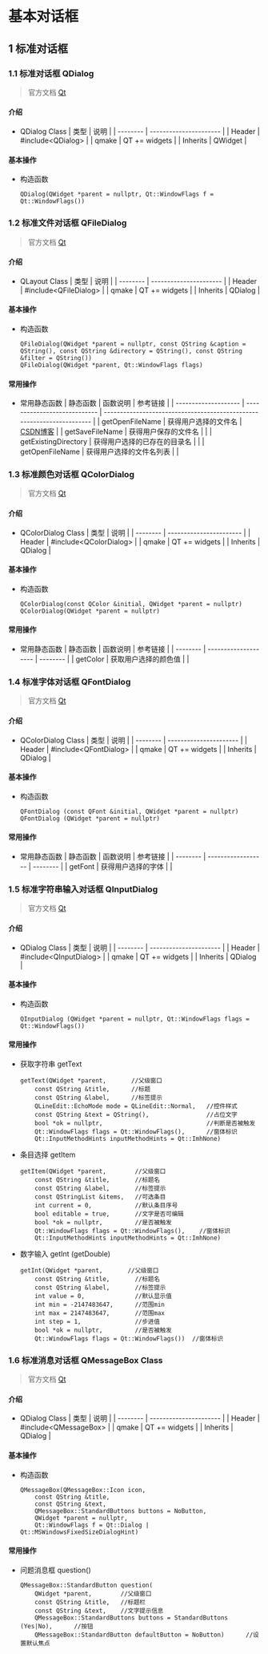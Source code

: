 <link rel=stylesheet href=style.css>

<h1> 基本对话框 </h1>


<h2> 1 标准对话框 </h2>

<h3> 1.1 标准对话框 QDialog </h3>

> 官方文档 <a href=https://doc.qt.io/qt-5/qdialog.html> Qt </a> 

<h4> 介绍 </h4>

  - QDialog Class
    | 类型     | 说明                   |
    | -------- | ---------------------- |
    | Header   | #include\<QDialog> |
    | qmake    | QT += widgets          |
    | Inherits | QWidget                |

<h4> 基本操作 </h4>

  - 构造函数
    ```Qt
    QDialog(QWidget *parent = nullptr, Qt::WindowFlags f = Qt::WindowFlags())
    ```

<h3> 1.2 标准文件对话框 QFileDialog </h3>

> 官方文档 <a href=https://doc.qt.io/qt-5/qlayout.html> Qt </a> 

<h4> 介绍 </h4>

  - QLayout Class
    | 类型     | 说明                   |
    | -------- | ---------------------- |
    | Header   | #include\<QFileDialog> |
    | qmake    | QT += widgets          |
    | Inherits | QDialog                |

<h4> 基本操作 </h4>

  - 构造函数
    ```Qt
    QFileDialog(QWidget *parent = nullptr, const QString &caption = QString(), const QString &directory = QString(), const QString &filter = QString())
    QFileDialog(QWidget *parent, Qt::WindowFlags flags)
    ```

<h4> 常用操作 </h4>

  - 常用静态函数
    | 静态函数             | 函数说明                     | 参考链接                                                               |
    | -------------------- | ---------------------------- | ---------------------------------------------------------------------- |
    | getOpenFileName      | 获得用户选择的文件名         | [CSDN博客](https://blog.csdn.net/qq_38400517/article/details/78897446) |
    | getSaveFileName      | 获得用户保存的文件名         |                                                                        |
    | getExistingDirectory | 获得用户选择的已存在的目录名 |                                                                        |
    | getOpenFileName      | 获得用户选择的文件名列表     |                                                                        |



<h3> 1.3 标准颜色对话框 QColorDialog </h3>

> 官方文档 <a href=https://doc.qt.io/qt-5/qcolordialog.html> Qt </a> 

<h4> 介绍 </h4>

  - QColorDialog Class
    | 类型     | 说明                    |
    | -------- | ----------------------- |
    | Header   | #include\<QColorDialog> |
    | qmake    | QT += widgets           |
    | Inherits | QDialog                 |

<h4> 基本操作 </h4>

  - 构造函数
    ```Qt
    QColorDialog(const QColor &initial, QWidget *parent = nullptr)
    QColorDialog(QWidget *parent = nullptr)
    ```

<h4> 常用操作 </h4>

  - 常用静态函数
    | 静态函数 | 函数说明             | 参考链接 |
    | -------- | -------------------- | -------- |
    | getColor | 获取用户选择的颜色值 |          |



<h3> 1.4 标准字体对话框 QFontDialog </h3>

> 官方文档 <a href=https://doc.qt.io/qt-5/qcolordialog.html> Qt </a> 

<h4> 介绍 </h4>

  - QColorDialog Class
    | 类型     | 说明                   |
    | -------- | ---------------------- |
    | Header   | #include\<QFontDialog> |
    | qmake    | QT += widgets          |
    | Inherits | QDialog                |

<h4> 基本操作 </h4>

  - 构造函数
    ```Qt
    QFontDialog (const QFont &initial, QWidget *parent = nullptr)
    QFontDialog (QWidget *parent = nullptr)
    ```

<h4> 常用操作 </h4>

  - 常用静态函数
    | 静态函数 | 函数说明           | 参考链接 |
    | -------- | ------------------ | -------- |
    | getFont  | 获得用户选择的字体 |          |

<h3> 1.5 标准字符串输入对话框 QInputDialog </h3>

> 官方文档 <a href=https://doc.qt.io/qt-5/qinputdialog.html> Qt </a> 

<h4> 介绍 </h4>

  - QDialog Class
    | 类型     | 说明                   |
    | -------- | ---------------------- |
    | Header   | #include\<QInputDialog> |
    | qmake    | QT += widgets          |
    | Inherits | QDialog                |

<h4> 基本操作 </h4>

  - 构造函数
    ```Qt
    QInputDialog (QWidget *parent = nullptr, Qt::WindowFlags flags = Qt::WindowFlags())
    ```

<h4> 常用操作 </h4>

  - 获取字符串 getText
    ```Qt
    getText(QWidget *parent,       //父级窗口
        const QString &title,      //标题
        const QString &label,      //标签提示
        QLineEdit::EchoMode mode = QLineEdit::Normal,   //控件样式
        const QString &text = QString(),                //占位文字
        bool *ok = nullptr,                             //判断是否被触发
        Qt::WindowFlags flags = Qt::WindowFlags(),      //窗体标识
        Qt::InputMethodHints inputMethodHints = Qt::ImhNone)
    ```
  - 条目选择 getItem 
    ```Qt
    getItem(QWidget *parent,        //父级窗口
        const QString &title,       //标题名
        const QString &label,       //标签提示
        const QStringList &items,   //可选条目
        int current = 0,            //默认条目序号
        bool editable = true,       //文字是否可编辑
        bool *ok = nullptr,         //是否被触发
        Qt::WindowFlags flags = Qt::WindowFlags(),    //窗体标识
        Qt::InputMethodHints inputMethodHints = Qt::ImhNone)
    ```
  - 数字输入 getInt (getDouble)
    ```Qt
    getInt(QWidget *parent,       //父级窗口
        const QString &title,       //标题名
        const QString &label,       //标签提示
        int value = 0,              //默认显示值
        int min = -2147483647,      //范围min
        int max = 2147483647,       //范围max
        int step = 1,               //步进值
        bool *ok = nullptr,         //是否被触发
        Qt::WindowFlags flags = Qt::WindowFlags())  //窗体标识
    ```

<h3> 1.6 标准消息对话框 QMessageBox Class </h3>

> 官方文档 <a href=https://doc.qt.io/qt-5/qmessagebox.html> Qt </a> 

<h4> 介绍 </h4>

  - QDialog Class
    | 类型     | 说明                   |
    | -------- | ---------------------- |
    | Header   | #include\<QMessageBox> |
    | qmake    | QT += widgets          |
    | Inherits | QDialog                |

<h4> 基本操作 </h4>

  - 构造函数
    ```Qt
    QMessageBox(QMessageBox::Icon icon, 
        const QString &title, 
        const QString &text, 
        QMessageBox::StandardButtons buttons = NoButton, 
        QWidget *parent = nullptr, 
        Qt::WindowFlags f = Qt::Dialog | Qt::MSWindowsFixedSizeDialogHint)
    ```

<h4> 常用操作 </h4>

  - 问题消息框 question()
    ```Qt
    QMessageBox::StandardButton	question(
        QWidget *parent,        //父级窗口
        const QString &title,   //标题栏
        const QString &text,    //文字提示信息
        QMessageBox::StandardButtons buttons = StandardButtons (Yes|No),      //按钮
        QMessageBox::StandardButton defaultButton = NoButton)      //设置默认焦点
    ```
